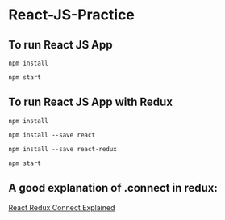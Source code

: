 # React-JS-Practice

## To run React JS App
`npm install`

`npm start`



## To run React JS App with Redux
`npm install`

`npm install --save react`

`npm install --save react-redux`

`npm start`

## A good explanation of .connect in redux:
[React Redux Connect Explained](http://www.sohamkamani.com/blog/2017/03/31/react-redux-connect-explained/)